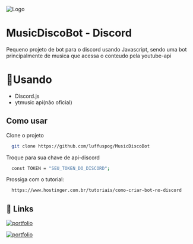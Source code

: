 
![Logo](https://github.com/luffuspog/MusicDisco/blob/main/app/src/main/res/mipmap-xhdpi/ic_launcher.png)


# MusicDiscoBot - Discord

Pequeno projeto de bot para o discord usando Javascript, sendo uma bot principalmente de musica que acessa o conteudo pela youtube-api

# 🚀Usando
 - Discord.js
 - ytmusic api(não oficial)

## Como usar

Clone o projeto

```bash
  git clone https://github.com/luffuspog/MusicDiscoBot
```

Troque para sua chave de api-discord
```bash
  const TOKEN = "SEU_TOKEN_DO_DISCORD";
```

Prossiga com o tutorial:

```bash
  https://www.hostinger.com.br/tutoriais/como-criar-bot-no-discord
```


## 🔗 Links
[![portfolio](https://img.shields.io/badge/MusicDisco-000?style=for-the-badge&logo=ko-fi&logoColor=white)](https://github.com/luffuspog/MusicDisco)

[![portfolio](https://img.shields.io/badge/ytmusicapi_vercel-000?style=for-the-badge&logo=ko-fi&logoColor=white)](https://github.com/luffuspog/MusicDiscoYTMusic/)
